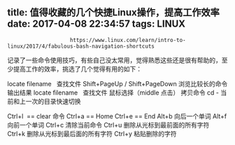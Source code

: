 title: 值得收藏的几个快捷Linux操作，提高工作效率
date: 2017-04-08 22:34:57
tags: LINUX
---


						https://www.linux.com/learn/intro-to-linux/2017/4/fabulous-bash-navigation-shortcuts 
记录了一些命令使用技巧，有些自己没太常用，觉得熟悉这些还是很有帮助的，至少提高工作的效率，挑选了几个觉得有用的如下：


locate filename   查找文件
Shift+PageUp / Shift+PageDown 浏览比较长的命令输出结果
locate filename   查找文件
鼠标选择（middle 点击） 拷贝命令
cd - 当前和上一次的目录快速切换


Ctrl+l  == clear 命令
Ctrl+a == Home
Ctrl+e == End
Alt+b 向后一个单词
Alt+f 向前一个单词
Ctrl+c 清除当前命令
Ctrl+u 删除从光标到最前面的所有字符
Ctrl+k 删除从光标到最后面的所有字符
Ctrl+y 粘贴删除的字符


                                   